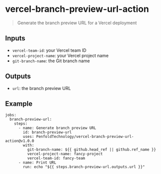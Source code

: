# vercel-branch-preview-url-action

> Generate the branch preview URL for a Vercel deployment

## Inputs

- `vercel-team-id`: your Vercel team ID
- `vercel-project-name`: your Vercel project name
- `git-branch-name`: the Git branch name

## Outputs

- `url`: the branch preview URL

## Example

```
jobs:
  branch-preview-url:
    steps:
      - name: Generate branch preview URL
        id: branch-preview-url
        uses: PenfoldTechnology/vercel-branch-preview-url-action@v1.0.0
        with:
          git-branch-name: ${{ github.head_ref || github.ref_name }}
          vercel-project-name: fancy-project
          vercel-team-id: fancy-team
      - name: Print URL
        run: echo "${{ steps.branch-preview-url.outputs.url }}"
```
